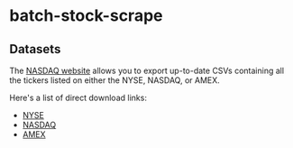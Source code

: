 # batch-stock-scrape

## Datasets

The <a href="http://www.nasdaq.com/screening/company-list.aspx">NASDAQ website</a> allows you to export up-to-date CSVs containing all the tickers listed on either the NYSE, NASDAQ, or AMEX.

Here's a list of direct download links:
<ul>
  <li><a href="http://www.nasdaq.com/screening/companies-by-industry.aspx?exchange=NYSE">NYSE</a></li>
  <li><a href="http://www.nasdaq.com/screening/companies-by-industry.aspx?exchange=NASDAQ">NASDAQ</a></li>
  <li><a href="http://www.nasdaq.com/screening/companies-by-industry.aspx?exchange=AMEX">AMEX</a></li>
</ul>
